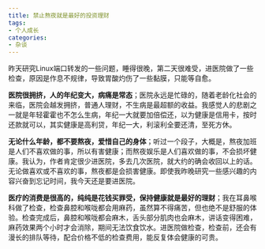 ```yaml
---
title: 禁止熬夜就是最好的投资理财
tags:
- 个人成长
categories:
- 杂谈
---
```




昨天研究Linux端口转发的一些问题，睡得很晚，第二天很难受，进医院做了一些检查，原因是作息不规律，导致胃酸灼伤了一些黏膜，只能等自愈。



**医院很拥挤，人的年纪变大，病痛是常态**；医院永远是忙碌的，随着老龄化社会的来临，医院会越发拥挤，普通人理财，不生病是最超额的收益。我感觉人的悲剧之一就是年轻霍霍也不怎么生病，年纪一大就要加倍偿还，以为健康是信用卡，按时还款就可以，其实健康是高利贷，年纪一大，利滚利全要还清，至死方休。



**无论什么年龄，都不要熬夜，爱惜自己的身体**；听过一个段子，大概是，熬夜加班是人们不喜欢做的事，所以有害健康；而熬夜娱乐是人们喜欢做的事，不会损坏健康。我认为，作者肯定很少进医院，多去几次医院，就大约的确会收回以上的话。无论做喜欢或不喜欢的事，熬夜都是会损害健康。即使我昨晚研究一些感兴趣的内容兴奋到忘记时间，我今天还是要进医院。



**医疗的消费是很高的，纯纯是花钱买罪受，保持健康就是最好的理财**；我在耳鼻喉科做了检查，检查鼻腔和喉咙都会用麻药，虽然算不得痛苦，但也绝不是舒服的体验。检查完成后，鼻腔和喉咙都会麻木，舌头部分肌肉也会麻木，讲话变得困难，麻药效果两个小时才会消除，期间无法饮食饮水。进医院做检查，检查前，还会有漫长的排队等待，配合价格不低的检查费用，能反复体会健康的可贵。







